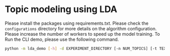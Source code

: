 # Topic modeling using LDA
Please install the packages using requirements.txt. Please check the ```configurations``` directory for more details on the algorithm configuration. Please increase the number of workers to speed up the model training.
To Run the CLI  demo, please use the following command. 
```sh
python -m lda_demo [-h] -d EXPERIMENT_DIRECTORY [-n NUM_TOPICS] [-t TEXT]
```
